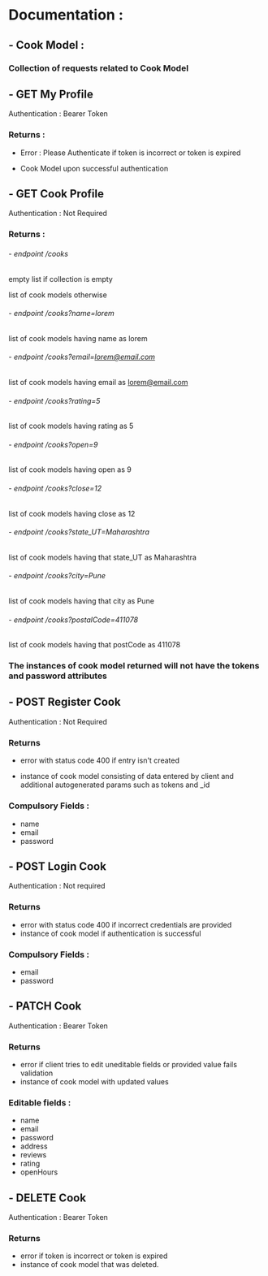 # Documentation :

## - Cook Model :

### Collection of requests related to Cook Model

## - GET My Profile
Authentication : Bearer Token

### Returns : 

- Error : Please Authenticate   if token is incorrect or token is expired

- Cook Model upon successful authentication
## - GET Cook Profile
Authentication : Not Required

### Returns : 

###### - endpoint /cooks

empty list if collection is empty

list of cook models otherwise

###### - endpoint /cooks?name=lorem

list of cook models having name as lorem
###### - endpoint /cooks?email=lorem@email.com

list of cook models having email as lorem@email.com

###### - endpoint /cooks?rating=5

list of cook models having rating as 5

###### - endpoint /cooks?open=9

list of cook models having open as 9

###### - endpoint /cooks?close=12

list of cook models having close as 12

###### - endpoint /cooks?state_UT=Maharashtra

list of cook models having that state_UT as Maharashtra

###### - endpoint /cooks?city=Pune

list of cook models having that city as Pune

###### - endpoint /cooks?postalCode=411078

list of cook models having that postCode as 411078


### The instances of cook model returned will not have the tokens and password attributes

## - POST Register Cook
Authentication : Not Required

### Returns

- error with status code 400 if entry isn't created

- instance of cook model consisting of data entered by client and additional autogenerated params such as tokens and _id

### Compulsory Fields :
 - name
 - email
 - password
## - POST Login Cook
Authentication : Not required

### Returns

- error with status code 400 if incorrect credentials are provided
- instance of cook model if authentication is successful

### Compulsory Fields :
- email
- password
## - PATCH Cook
Authentication : Bearer Token

### Returns

- error if client tries to edit uneditable fields or provided value fails validation
- instance of cook model with updated values

### Editable fields :
- name
- email
- password
- address
- reviews
- rating
- openHours


## - DELETE Cook
Authentication : Bearer Token

### Returns 

- error if token is incorrect or token is expired
- instance of cook model that was deleted.

